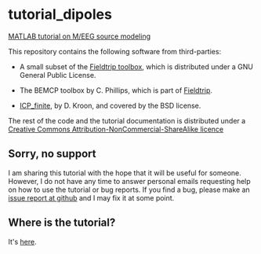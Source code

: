 tutorial_dipoles
================

[MATLAB tutorial on M/EEG source modeling](./tutorial_dipoles.md)

This repository contains the following software from third-parties:

* A small subset of the [Fieldtrip toolbox](http://fieldtrip.fcdonders.nl/), which is
distributed under a GNU General Public License.

* The BEMCP toolbox by C. Phillips, which is part of [Fieldtrip](http://fieldtrip.fcdonders.nl/).

* [ICP_finite](http://www.mathworks.nl/matlabcentral/fileexchange/24301-finite-iterative-closest-point), by D. Kroon, and covered by the BSD license.


The rest of the code and the tutorial documentation is distributed under a
 [Creative Commons Attribution-NonCommercial-ShareAlike licence](http://creativecommons.org/licenses/by-nc-sa/3.0/)



## Sorry, no support

I am sharing this tutorial with the hope that it will be useful for someone. 
However, I do not have any time to answer personal emails requesting help on 
how to use the tutorial or bug reports. If you find a bug, please make an 
[issue report at github][github-bugs] and I may fix it at some point. 

[github-bugs]: http://github.com/germangh/tutorial_dipoles/issues


## Where is the tutorial?

It's [here](./tutorial_dipoles.md).